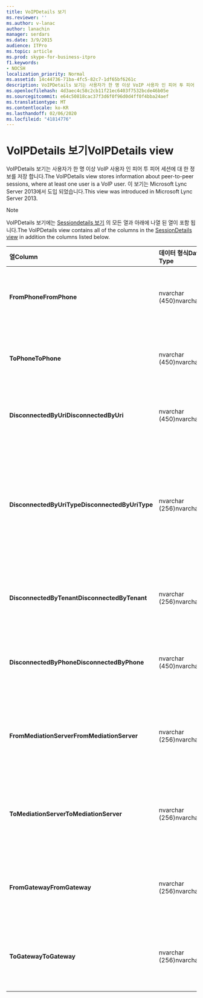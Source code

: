 ```yaml
---
title: VoIPDetails 보기
ms.reviewer: ''
ms.author: v-lanac
author: lanachin
manager: serdars
ms.date: 3/9/2015
audience: ITPro
ms.topic: article
ms.prod: skype-for-business-itpro
f1.keywords:
- NOCSH
localization_priority: Normal
ms.assetid: 14c44736-71ba-4fc5-82c7-1df65bf6261c
description: VoIPDetails 보기는 사용자가 한 명 이상 VoIP 사용자 인 피어 투 피어 세션에 대 한 정보를 저장 합니다. 이 보기는 Microsoft Lync Server 2013에서 도입 되었습니다.
ms.openlocfilehash: 4d3aec4c58c2cb11f21ec6403f7532bcde46b05e
ms.sourcegitcommit: e64c50818cac37f3d6f0f96d0d4ff0f4bba24aef
ms.translationtype: MT
ms.contentlocale: ko-KR
ms.lasthandoff: 02/06/2020
ms.locfileid: "41814776"
---
```

# <a name="voipdetails-view"></a><span data-ttu-id="a6dc7-104">VoIPDetails 보기</span><span class="sxs-lookup"><span data-stu-id="a6dc7-104">VoIPDetails view</span></span>
 
<span data-ttu-id="a6dc7-105">VoIPDetails 보기는 사용자가 한 명 이상 VoIP 사용자 인 피어 투 피어 세션에 대 한 정보를 저장 합니다.</span><span class="sxs-lookup"><span data-stu-id="a6dc7-105">The VoIPDetails view stores information about peer-to-peer sessions, where at least one user is a VoIP user.</span></span> <span data-ttu-id="a6dc7-106">이 보기는 Microsoft Lync Server 2013에서 도입 되었습니다.</span><span class="sxs-lookup"><span data-stu-id="a6dc7-106">This view was introduced in Microsoft Lync Server 2013.</span></span>
  
> [!NOTE]
> <span data-ttu-id="a6dc7-107">VoIPDetails 보기에는 [Sessiondetails 보기](sessiondetails-0.md) 의 모든 열과 아래에 나열 된 열이 포함 됩니다.</span><span class="sxs-lookup"><span data-stu-id="a6dc7-107">The VoIPDetails view contains all of the columns in the [SessionDetails view](sessiondetails-0.md) in addition the columns listed below.</span></span>
  
|<span data-ttu-id="a6dc7-108">**열**</span><span class="sxs-lookup"><span data-stu-id="a6dc7-108">**Column**</span></span>|<span data-ttu-id="a6dc7-109">**데이터 형식**</span><span class="sxs-lookup"><span data-stu-id="a6dc7-109">**Data Type**</span></span>|<span data-ttu-id="a6dc7-110">**세부적인**</span><span class="sxs-lookup"><span data-stu-id="a6dc7-110">**Details**</span></span>|
|:-----|:-----|:-----|
|<span data-ttu-id="a6dc7-111">**FromPhone**</span><span class="sxs-lookup"><span data-stu-id="a6dc7-111">**FromPhone**</span></span> <br/> |<span data-ttu-id="a6dc7-112">nvarchar (450)</span><span class="sxs-lookup"><span data-stu-id="a6dc7-112">nvarchar(450)</span></span>  <br/> |<span data-ttu-id="a6dc7-113">세션을 시작한 사용자의 전화 URI입니다.</span><span class="sxs-lookup"><span data-stu-id="a6dc7-113">Phone URI of the user who started the session.</span></span>  <br/> |
|<span data-ttu-id="a6dc7-114">**ToPhone**</span><span class="sxs-lookup"><span data-stu-id="a6dc7-114">**ToPhone**</span></span> <br/> |<span data-ttu-id="a6dc7-115">nvarchar (450)</span><span class="sxs-lookup"><span data-stu-id="a6dc7-115">nvarchar(450)</span></span>  <br/> |<span data-ttu-id="a6dc7-116">세션에 참가 한 사용자의 전화 URI입니다.</span><span class="sxs-lookup"><span data-stu-id="a6dc7-116">Phone URI of the user who joined the session.</span></span>  <br/> |
|<span data-ttu-id="a6dc7-117">**DisconnectedByUri**</span><span class="sxs-lookup"><span data-stu-id="a6dc7-117">**DisconnectedByUri**</span></span> <br/> |<span data-ttu-id="a6dc7-118">nvarchar (450)</span><span class="sxs-lookup"><span data-stu-id="a6dc7-118">nvarchar(450)</span></span>  <br/> |<span data-ttu-id="a6dc7-119">세션을 끊은 사용자의 URI입니다.</span><span class="sxs-lookup"><span data-stu-id="a6dc7-119">URI of the user who disconnected the session.</span></span>  <br/> |
|<span data-ttu-id="a6dc7-120">**DisconnectedByUriType**</span><span class="sxs-lookup"><span data-stu-id="a6dc7-120">**DisconnectedByUriType**</span></span> <br/> |<span data-ttu-id="a6dc7-121">nvarchar (256)</span><span class="sxs-lookup"><span data-stu-id="a6dc7-121">nvarchar(256)</span></span>  <br/> |<span data-ttu-id="a6dc7-122">세션을 끊은 사용자의 URI 유형입니다.</span><span class="sxs-lookup"><span data-stu-id="a6dc7-122">Type of URI of the user who disconnected the session.</span></span> <span data-ttu-id="a6dc7-123">자세한 내용은 [UriTypes 테이블](uritypes.md) 을 참조 하세요.</span><span class="sxs-lookup"><span data-stu-id="a6dc7-123">See the [UriTypes table](uritypes.md) for more information.</span></span> <br/> |
|<span data-ttu-id="a6dc7-124">**DisconnectedByTenant**</span><span class="sxs-lookup"><span data-stu-id="a6dc7-124">**DisconnectedByTenant**</span></span> <br/> |<span data-ttu-id="a6dc7-125">nvarchar (256)</span><span class="sxs-lookup"><span data-stu-id="a6dc7-125">nvarchar(256)</span></span>  <br/> |<span data-ttu-id="a6dc7-126">세션을 끊은 사용자의 테 넌 트입니다.</span><span class="sxs-lookup"><span data-stu-id="a6dc7-126">Tenant of the user who disconnected the session.</span></span>  <br/> |
|<span data-ttu-id="a6dc7-127">**DisconnectedByPhone**</span><span class="sxs-lookup"><span data-stu-id="a6dc7-127">**DisconnectedByPhone**</span></span> <br/> |<span data-ttu-id="a6dc7-128">nvarchar (450)</span><span class="sxs-lookup"><span data-stu-id="a6dc7-128">nvarchar(450)</span></span>  <br/> |<span data-ttu-id="a6dc7-129">세션을 끊은 사용자의 전화 URI입니다.</span><span class="sxs-lookup"><span data-stu-id="a6dc7-129">Phone URI of the user who disconnected the session.</span></span>  <br/> |
|<span data-ttu-id="a6dc7-130">**FromMediationServer**</span><span class="sxs-lookup"><span data-stu-id="a6dc7-130">**FromMediationServer**</span></span> <br/> |<span data-ttu-id="a6dc7-131">nvarchar (256)</span><span class="sxs-lookup"><span data-stu-id="a6dc7-131">nvarchar(256)</span></span>  <br/> |<span data-ttu-id="a6dc7-132">세션을 시작한 사용자가 사용 하는 중재 서버입니다.</span><span class="sxs-lookup"><span data-stu-id="a6dc7-132">Mediation Server used by the user who started the session.</span></span>  <br/> |
|<span data-ttu-id="a6dc7-133">**ToMediationServer**</span><span class="sxs-lookup"><span data-stu-id="a6dc7-133">**ToMediationServer**</span></span> <br/> |<span data-ttu-id="a6dc7-134">nvarchar (256)</span><span class="sxs-lookup"><span data-stu-id="a6dc7-134">nvarchar(256)</span></span>  <br/> |<span data-ttu-id="a6dc7-135">세션에 참가 한 사용자가 사용 하는 중재 서버입니다.</span><span class="sxs-lookup"><span data-stu-id="a6dc7-135">Mediation Server used by the user who joined the session.</span></span>  <br/> |
|<span data-ttu-id="a6dc7-136">**FromGateway**</span><span class="sxs-lookup"><span data-stu-id="a6dc7-136">**FromGateway**</span></span> <br/> |<span data-ttu-id="a6dc7-137">nvarchar (256)</span><span class="sxs-lookup"><span data-stu-id="a6dc7-137">nvarchar(256)</span></span>  <br/> |<span data-ttu-id="a6dc7-138">세션을 시작한 사용자가 사용 하는 게이트웨이</span><span class="sxs-lookup"><span data-stu-id="a6dc7-138">Gateway used by the user who started the session.</span></span>  <br/> |
|<span data-ttu-id="a6dc7-139">**ToGateway**</span><span class="sxs-lookup"><span data-stu-id="a6dc7-139">**ToGateway**</span></span> <br/> |<span data-ttu-id="a6dc7-140">nvarchar (256)</span><span class="sxs-lookup"><span data-stu-id="a6dc7-140">nvarchar(256)</span></span>  <br/> |<span data-ttu-id="a6dc7-141">세션에 참가 한 사용자가 사용 하는 게이트웨이</span><span class="sxs-lookup"><span data-stu-id="a6dc7-141">Gateway used by the user who joined the session.</span></span>  <br/> |
   

